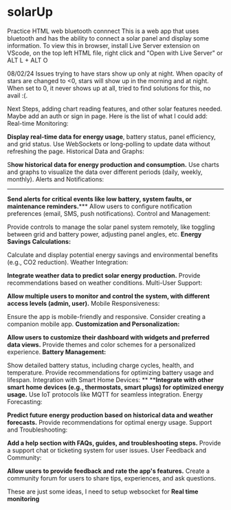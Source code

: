 # solarUp
Practice HTML web bluetooth connnect
This is a web app that uses bluetooth and has the ability to connect a solar panel and display some information.
To view this in browser, install Live Server extension on VScode, on the top left HTML file, right click and "Open with Live Server" or ALT L + ALT O


08/02/24
Issues trying to have stars show up only at night. When opacity of stars are changed to <0, stars will show up in the morning and at night. When set to 0, it never shows up at all, tried to find solutions for this, no avail :(.

Next Steps, adding chart reading features, and other solar features needed. Maybe add an auth or sign in page. Here is the list of what I could add: Real-time Monitoring:

**Display real-time data for energy usage**, battery status, panel efficiency, and grid status.
Use WebSockets or long-polling to update data without refreshing the page.
Historical Data and Graphs:

S**how historical data for energy production and consumption.**
Use charts and graphs to visualize the data over different periods (daily, weekly, monthly).
Alerts and Notifications:
****
**Send alerts for critical events like low battery, system faults, or maintenance reminders.*****
Allow users to configure notification preferences (email, SMS, push notifications).
Control and Management:

Provide controls to manage the solar panel system remotely, like toggling between grid and battery power, adjusting panel angles, etc.
**Energy Savings Calculations:**

Calculate and display potential energy savings and environmental benefits (e.g., CO2 reduction).
Weather Integration:

**Integrate weather data to predict solar energy production.**
Provide recommendations based on weather conditions.
Multi-User Support:

**Allow multiple users to monitor and control the system, with different access levels (admin, user).**
Mobile Responsiveness:

Ensure the app is mobile-friendly and responsive.
Consider creating a companion mobile app.
**Customization and Personalization:**

**Allow users to customize their dashboard with widgets and preferred data views.**
Provide themes and color schemes for a personalized experience.
**Battery Management:**

Show detailed battery status, including charge cycles, health, and temperature.
Provide recommendations for optimizing battery usage and lifespan.
Integration with Smart Home Devices:
**
****Integrate with other smart home devices **(e.g., thermostats, smart plugs) for optimized energy usage.****
Use IoT protocols like MQTT for seamless integration.
Energy Forecasting:

**Predict future energy production based on historical data and weather forecasts.**
Provide recommendations for optimal energy usage.
Support and Troubleshooting:

**Add a help section with FAQs, guides, and troubleshooting steps.**
Provide a support chat or ticketing system for user issues.
User Feedback and Community:

**Allow users to provide feedback and rate the app's features.**
Create a community forum for users to share tips, experiences, and ask questions.

These are just some ideas, I need to setup websocket for **Real time monitoring**

